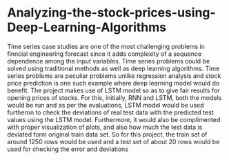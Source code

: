 # Analyzing-the-stock-prices-using-Deep-Learning-Algorithms

Time series case studies are one of the most challenging problems in finncial engineering forecast since it adds complexity of a sequence dependence among the input variables. Time series problems could be solved using traditional methods as well as deep learning algorithms. Time series problems are peculiar problems unlike regression analysis and stock price prediction is one such example where deep learning model would do benefit. The project makes use of LSTM model so as to give fair results for opening prices of stocks. For this, initially, RNN and LSTM, both the models would be run and as per the evaluations, LSTM model would be used furtheron to check the deviations of real test data with the predicted test values using the LSTM model. Furthermore, it would also be complimented with proper visualization of plots, and also how much the test data is deviated form original train data set. So for this project, the train set of around 1250 rows would be used and a test set of about 20 rows would be used for checking the error and deviations
